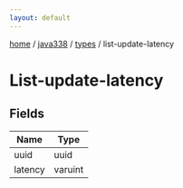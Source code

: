 ```yaml
---
layout: default
---
```


[home](/)  /  [java338](/protocol/java338)  /  [types](/protocol/java338/types)  /  list-update-latency

# List-update-latency

## Fields

Name | Type
---|---
uuid | uuid
latency | varuint

